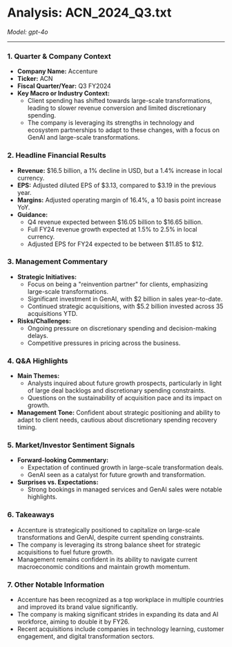 # Analysis: ACN_2024_Q3.txt

*Model: gpt-4o*

---

### 1. Quarter & Company Context
- **Company Name:** Accenture
- **Ticker:** ACN
- **Fiscal Quarter/Year:** Q3 FY2024
- **Key Macro or Industry Context:**
  - Client spending has shifted towards large-scale transformations, leading to slower revenue conversion and limited discretionary spending.
  - The company is leveraging its strengths in technology and ecosystem partnerships to adapt to these changes, with a focus on GenAI and large-scale transformations.

### 2. Headline Financial Results
- **Revenue:** $16.5 billion, a 1% decline in USD, but a 1.4% increase in local currency.
- **EPS:** Adjusted diluted EPS of $3.13, compared to $3.19 in the previous year.
- **Margins:** Adjusted operating margin of 16.4%, a 10 basis point increase YoY.
- **Guidance:**
  - Q4 revenue expected between $16.05 billion to $16.65 billion.
  - Full FY24 revenue growth expected at 1.5% to 2.5% in local currency.
  - Adjusted EPS for FY24 expected to be between $11.85 to $12.

### 3. Management Commentary
- **Strategic Initiatives:**
  - Focus on being a "reinvention partner" for clients, emphasizing large-scale transformations.
  - Significant investment in GenAI, with $2 billion in sales year-to-date.
  - Continued strategic acquisitions, with $5.2 billion invested across 35 acquisitions YTD.
- **Risks/Challenges:**
  - Ongoing pressure on discretionary spending and decision-making delays.
  - Competitive pressures in pricing across the business.

### 4. Q&A Highlights
- **Main Themes:**
  - Analysts inquired about future growth prospects, particularly in light of large deal backlogs and discretionary spending constraints.
  - Questions on the sustainability of acquisition pace and its impact on growth.
- **Management Tone:** Confident about strategic positioning and ability to adapt to client needs, cautious about discretionary spending recovery timing.

### 5. Market/Investor Sentiment Signals
- **Forward-looking Commentary:**
  - Expectation of continued growth in large-scale transformation deals.
  - GenAI seen as a catalyst for future growth and transformation.
- **Surprises vs. Expectations:**
  - Strong bookings in managed services and GenAI sales were notable highlights.

### 6. Takeaways
- Accenture is strategically positioned to capitalize on large-scale transformations and GenAI, despite current spending constraints.
- The company is leveraging its strong balance sheet for strategic acquisitions to fuel future growth.
- Management remains confident in its ability to navigate current macroeconomic conditions and maintain growth momentum.

### 7. Other Notable Information
- Accenture has been recognized as a top workplace in multiple countries and improved its brand value significantly.
- The company is making significant strides in expanding its data and AI workforce, aiming to double it by FY26.
- Recent acquisitions include companies in technology learning, customer engagement, and digital transformation sectors.